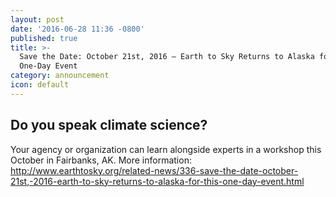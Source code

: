```yaml
---
layout: post
date: '2016-06-28 11:36 -0800'
published: true
title: >-
  Save the Date: October 21st, 2016 – Earth to Sky Returns to Alaska for this
  One-Day Event
category: announcement
icon: default
---
```

## Do you speak climate science?
Your agency or organization can learn alongside experts in a workshop this October in Fairbanks, AK.
More information: http://www.earthtosky.org/related-news/336-save-the-date-october-21st,-2016-earth-to-sky-returns-to-alaska-for-this-one-day-event.html
